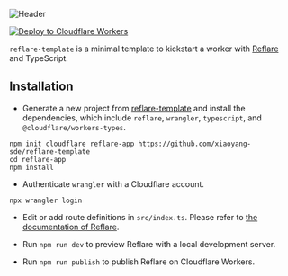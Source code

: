 ![Header](https://raw.githubusercontent.com/xiaoyang-sde/reflare/master/.github/img/header.jpg)

[![Deploy to Cloudflare Workers](https://deploy.workers.cloudflare.com/button)](https://deploy.workers.cloudflare.com/?url=https://github.com/xiaoyang-sde/reflare-template)

`reflare-template` is a minimal template to kickstart a worker with [Reflare](https://github.com/xiaoyang-sde/reflare) and TypeScript.

## Installation

- Generate a new project from [reflare-template](https://github.com/xiaoyang-sde/reflare-template) and install the dependencies, which include `reflare`, `wrangler`, `typescript`, and `@cloudflare/workers-types`.

```console
npm init cloudflare reflare-app https://github.com/xiaoyang-sde/reflare-template
cd reflare-app
npm install
```

- Authenticate `wrangler` with a Cloudflare account.

```console
npx wrangler login
```

- Edit or add route definitions in `src/index.ts`. Please refer to [the documentation of Reflare](https://github.com/xiaoyang-sde/reflare/blob/master/README.md).

- Run `npm run dev` to preview Reflare with a local development server.

- Run `npm run publish` to publish Reflare on Cloudflare Workers.
